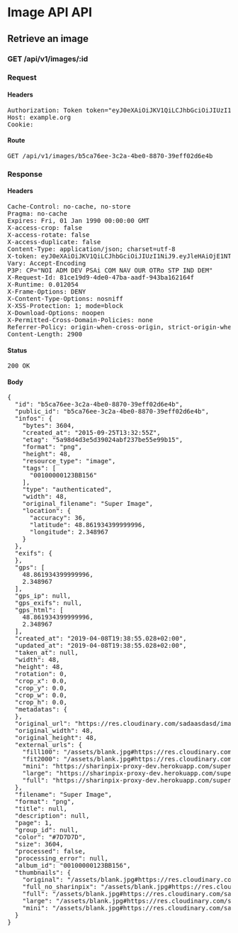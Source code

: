 # Image API API

## Retrieve an image

### GET /api/v1/images/:id
### Request

#### Headers

<pre>Authorization: Token token=&quot;eyJ0eXAiOiJKV1QiLCJhbGciOiJIUzI1NiJ9.eyJleHAiOjE1NTQ3NTk1MzUsImlhdCI6MTU1NDc0NTEzNSwidXNlcl9pZCI6ImE3YjNiY2JkLWNjOWEtNDk5Ny04N2ZjLTQzNDA0NzlhYmQzYiIsImFiaWxpdGllcyI6eyIwMDEwMDAwMDEyM0JCMTU2Ijp7IkFjY2VzcyI6eyJpbWFnZV9saXN0Ijp0cnVlfX19fQ.yTG4rhFyGZn34qhfg9eHlEcK_5_4TvzsCjx59ZX1TeE&quot;
Host: example.org
Cookie: </pre>

#### Route

<pre>GET /api/v1/images/b5ca76ee-3c2a-4be0-8870-39eff02d6e4b</pre>

### Response

#### Headers

<pre>Cache-Control: no-cache, no-store
Pragma: no-cache
Expires: Fri, 01 Jan 1990 00:00:00 GMT
X-access-crop: false
X-access-rotate: false
X-access-duplicate: false
Content-Type: application/json; charset=utf-8
X-token: eyJ0eXAiOiJKV1QiLCJhbGciOiJIUzI1NiJ9.eyJleHAiOjE1NTQ3NTk1MzUsImlhdCI6MTU1NDc0NTEzNSwidXNlcl9pZCI6ImE3YjNiY2JkLWNjOWEtNDk5Ny04N2ZjLTQzNDA0NzlhYmQzYiIsImFiaWxpdGllcyI6eyIwMDEwMDAwMDEyM0JCMTU2Ijp7IkFjY2VzcyI6eyJpbWFnZV9saXN0Ijp0cnVlfX19fQ.yTG4rhFyGZn34qhfg9eHlEcK_5_4TvzsCjx59ZX1TeE
Vary: Accept-Encoding
P3P: CP=&quot;NOI ADM DEV PSAi COM NAV OUR OTRo STP IND DEM&quot;
X-Request-Id: 81ce19d9-4de0-47ba-aadf-943ba162164f
X-Runtime: 0.012054
X-Frame-Options: DENY
X-Content-Type-Options: nosniff
X-XSS-Protection: 1; mode=block
X-Download-Options: noopen
X-Permitted-Cross-Domain-Policies: none
Referrer-Policy: origin-when-cross-origin, strict-origin-when-cross-origin
Content-Length: 2900</pre>

#### Status

<pre>200 OK</pre>

#### Body

<pre>{
  "id": "b5ca76ee-3c2a-4be0-8870-39eff02d6e4b",
  "public_id": "b5ca76ee-3c2a-4be0-8870-39eff02d6e4b",
  "infos": {
    "bytes": 3604,
    "created_at": "2015-09-25T13:32:55Z",
    "etag": "5a98d4d3e5d39024abf237be55e99b15",
    "format": "png",
    "height": 48,
    "resource_type": "image",
    "tags": [
      "00100000123BB156"
    ],
    "type": "authenticated",
    "width": 48,
    "original_filename": "Super Image",
    "location": {
      "accuracy": 36,
      "latitude": 48.861934399999996,
      "longitude": 2.348967
    }
  },
  "exifs": {
  },
  "gps": [
    48.861934399999996,
    2.348967
  ],
  "gps_ip": null,
  "gps_exifs": null,
  "gps_html": [
    48.861934399999996,
    2.348967
  ],
  "created_at": "2019-04-08T19:38:55.028+02:00",
  "updated_at": "2019-04-08T19:38:55.028+02:00",
  "taken_at": null,
  "width": 48,
  "height": 48,
  "rotation": 0,
  "crop_x": 0.0,
  "crop_y": 0.0,
  "crop_w": 0.0,
  "crop_h": 0.0,
  "metadatas": {
  },
  "original_url": "https://res.cloudinary.com/sadaasdasd/image/authenticated/s--DwUZVcnp--/fl_attachment/v123123/0ed6573dba6a.jpg",
  "original_width": 48,
  "original_height": 48,
  "external_urls": {
    "fill100": "/assets/blank.jpg#https://res.cloudinary.com/sadaasdasd/image/authenticated/s--rFlyUr-X--/c_fit,w_300/v123123/0ed6573dba6a.jpg",
    "fit2000": "/assets/blank.jpg#https://res.cloudinary.com/sadaasdasd/image/authenticated/s--UR7qO2Jo--/c_fit,h_2000,w_2000/v123123/0ed6573dba6a.jpg",
    "mini": "https://sharinpix-proxy-dev.herokuapp.com/super-image.png?s=58dfaa4&url=localhost/images/b5ca76ee-3c2a-4be0-8870-39eff02d6e4b/thumbnails/mini-289431a50de.jpg",
    "large": "https://sharinpix-proxy-dev.herokuapp.com/super-image.png?s=9ab929e&url=localhost/images/b5ca76ee-3c2a-4be0-8870-39eff02d6e4b/thumbnails/thumbnail-c23bfb88fe9.jpg",
    "full": "https://sharinpix-proxy-dev.herokuapp.com/super-image.png?s=b5f5324&url=localhost/images/b5ca76ee-3c2a-4be0-8870-39eff02d6e4b/thumbnails/full-ebc0136cc7b.jpg"
  },
  "filename": "Super Image",
  "format": "png",
  "title": null,
  "description": null,
  "page": 1,
  "group_id": null,
  "color": "#7D7D7D",
  "size": 3604,
  "processed": false,
  "processing_error": null,
  "album_id": "00100000123BB156",
  "thumbnails": {
    "original": "/assets/blank.jpg#https://res.cloudinary.com/sadaasdasd/image/authenticated/s--skGt4f1r--/fl_attachment/dpr_auto,q_auto,f_auto/v123123/0ed6573dba6a.jpg",
    "full_no_sharinpix": "/assets/blank.jpg#https://res.cloudinary.com/sadaasdasd/image/authenticated/s--D-E811RT--/c_fit,h_1920,w_1920/fl_attachment/dpr_auto,q_auto,f_auto/v123123/0ed6573dba6a.jpg",
    "full": "/assets/blank.jpg#https://res.cloudinary.com/sadaasdasd/image/authenticated/s--D-E811RT--/c_fit,h_1920,w_1920/fl_attachment/dpr_auto,q_auto,f_auto/v123123/0ed6573dba6a.jpg",
    "large": "/assets/blank.jpg#https://res.cloudinary.com/sadaasdasd/image/authenticated/s--aH1XCmOG--/c_fit,h_1920,w_1920/c_fill,h_200,w_200/fl_attachment/dpr_auto,q_auto,f_auto/v123123/0ed6573dba6a.jpg",
    "mini": "/assets/blank.jpg#https://res.cloudinary.com/sadaasdasd/image/authenticated/s---fbHOiz9--/c_fit,h_1920,w_1920/c_fill,h_100,w_100/fl_attachment/dpr_auto,q_auto,f_auto/v123123/0ed6573dba6a.jpg"
  }
}</pre>
